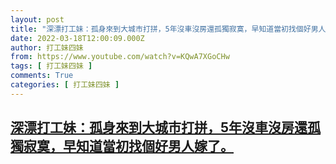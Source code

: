 ```yaml
---
layout: post
title: "深漂打工妹：孤身來到大城市打拼，5年沒車沒房還孤獨寂寞，早知道當初找個好男人嫁了。"
date: 2022-03-18T12:00:09.000Z
author: 打工妹四妹
from: https://www.youtube.com/watch?v=KQwA7XGoCHw
tags: [ 打工妹四妹 ]
comments: True
categories: [ 打工妹四妹 ]
---
```

<!--1647604809000-->
[深漂打工妹：孤身來到大城市打拼，5年沒車沒房還孤獨寂寞，早知道當初找個好男人嫁了。](https://www.youtube.com/watch?v=KQwA7XGoCHw)
------

<div>

</div>
